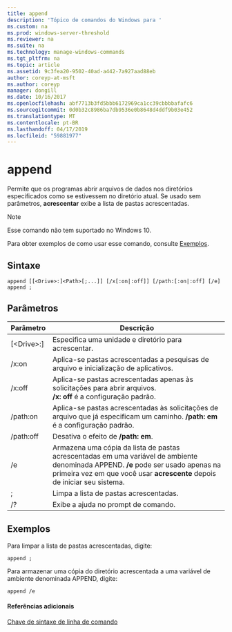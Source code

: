 ```yaml
---
title: append
description: 'Tópico de comandos do Windows para '
ms.custom: na
ms.prod: windows-server-threshold
ms.reviewer: na
ms.suite: na
ms.technology: manage-windows-commands
ms.tgt_pltfrm: na
ms.topic: article
ms.assetid: 9c3fea20-9502-40ad-a442-7a927aad88eb
author: coreyp-at-msft
ms.author: coreyp
manager: dongill
ms.date: 10/16/2017
ms.openlocfilehash: abf7713b3fd5bbb6172969ca1cc39cbbbbafafc6
ms.sourcegitcommit: 0d0b32c8986ba7db9536e0b8648d4ddf9b03e452
ms.translationtype: MT
ms.contentlocale: pt-BR
ms.lasthandoff: 04/17/2019
ms.locfileid: "59881977"
---
```

# <a name="append"></a>append



Permite que os programas abrir arquivos de dados nos diretórios especificados como se estivessem no diretório atual. Se usado sem parâmetros, **acrescentar** exibe a lista de pastas acrescentadas.

> [!NOTE]
> Esse comando não tem suportado no Windows 10.
>

Para obter exemplos de como usar esse comando, consulte [Exemplos](#BKMK_examples).

## <a name="syntax"></a>Sintaxe

```
append [[<Drive>:]<Path>[;...]] [/x[:on|:off]] [/path:[:on|:off] [/e] 
append ;
```

## <a name="parameters"></a>Parâmetros

|Parâmetro|Descrição|
|---------|-----------|
|[\<Drive>:]<Path>|Especifica uma unidade e diretório para acrescentar.|
|/x:on|Aplica-se pastas acrescentadas a pesquisas de arquivo e inicialização de aplicativos.|
|/x:off|Aplica-se pastas acrescentadas apenas às solicitações para abrir arquivos.</br>**/x: off** é a configuração padrão.|
|/path:on|Aplica-se pastas acrescentadas às solicitações de arquivo que já especificam um caminho. **/path: em** é a configuração padrão.|
|/path:off|Desativa o efeito de **/path: em**.|
|/e|Armazena uma cópia da lista de pastas acrescentadas em uma variável de ambiente denominada APPEND. **/e** pode ser usado apenas na primeira vez em que você usar **acrescente** depois de iniciar seu sistema.|
|;|Limpa a lista de pastas acrescentadas.|
|/?|Exibe a ajuda no prompt de comando.|

## <a name="BKMK_examples"></a>Exemplos

Para limpar a lista de pastas acrescentadas, digite:
```
append ;
```
Para armazenar uma cópia do diretório acrescentada a uma variável de ambiente denominada APPEND, digite:
```
append /e
```

#### <a name="additional-references"></a>Referências adicionais

[Chave de sintaxe de linha de comando](command-line-syntax-key.md)
